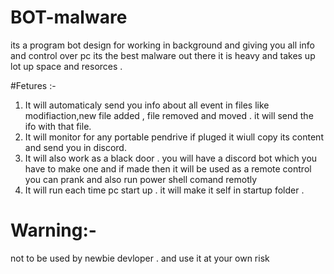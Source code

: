 # BOT-malware

its a program bot design for working in background and giving you all info and control over pc its the best malware out there it is heavy and takes up lot up space and resorces   .

#Fetures :-
1. It will automaticaly send you info about all event in files like modifiaction,new file added , file removed and moved . it will send the ifo with that file.
2. It will monitor for any portable pendrive if pluged it wiull copy its content and send you in discord.
3. It will also work as a black door . you will have a  discord bot which you have to make one and if made then it will be used as a remote control you can prank and also run power shell comand remotly
4. It will run each time pc start up . it will make it self in startup folder .

# Warning:- 
not to be used by newbie devloper . and use it at your own risk 
